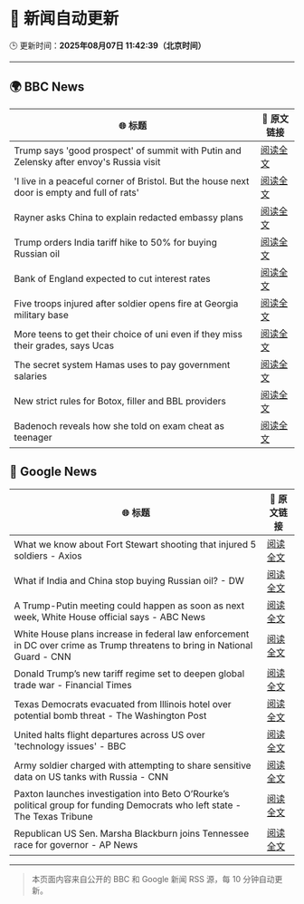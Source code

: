 # 🧠 新闻自动更新

🕒 更新时间：**2025年08月07日 11:42:39（北京时间）**

---

## 🌍 BBC News

| 🌐 标题 | 🔗 原文链接 |
|--------|-------------|
| Trump says 'good prospect' of summit with Putin and Zelensky after envoy's Russia visit | [阅读全文](https://www.bbc.com/news/articles/cr5rdl1y8ndo?at_medium=RSS&at_campaign=rss) |
| 'I live in a peaceful corner of Bristol. But the house next door is empty and full of rats' | [阅读全文](https://www.bbc.com/news/articles/c4g840ydlzvo?at_medium=RSS&at_campaign=rss) |
| Rayner asks China to explain redacted embassy plans | [阅读全文](https://www.bbc.com/news/articles/ce932995ny2o?at_medium=RSS&at_campaign=rss) |
| Trump orders India tariff hike to 50% for buying Russian oil | [阅读全文](https://www.bbc.com/news/articles/c1dxr1g4y7yo?at_medium=RSS&at_campaign=rss) |
| Bank of England expected to cut interest rates | [阅读全文](https://www.bbc.com/news/articles/c5yprwyxjlxo?at_medium=RSS&at_campaign=rss) |
| Five troops injured after soldier opens fire at Georgia military base | [阅读全文](https://www.bbc.com/news/articles/c7vlngvm6d7o?at_medium=RSS&at_campaign=rss) |
| More teens to get their choice of uni even if they miss their grades, says Ucas | [阅读全文](https://www.bbc.com/news/articles/cy85edr2xlpo?at_medium=RSS&at_campaign=rss) |
| The secret system Hamas uses to pay government salaries | [阅读全文](https://www.bbc.com/news/articles/c1kz42j92jmo?at_medium=RSS&at_campaign=rss) |
| New strict rules for Botox, filler and BBL providers | [阅读全文](https://www.bbc.com/news/articles/czd03ejd28lo?at_medium=RSS&at_campaign=rss) |
| Badenoch reveals how she told on exam cheat as teenager | [阅读全文](https://www.bbc.com/news/articles/c80d7l03137o?at_medium=RSS&at_campaign=rss) |

## 📰 Google News

| 🌐 标题 | 🔗 原文链接 |
|--------|-------------|
| What we know about Fort Stewart shooting that injured 5 soldiers - Axios | [阅读全文](https://news.google.com/rss/articles/CBMifEFVX3lxTFBCNVdNX0hOSTN6NHo0bU14dG5Wa0U3elhTaHFmWjhtLXFGUHNEWTNkU2dVRUZxWW9xWS1hUHJBZmNoTi1QcTRXSExMTUdRVWxxenphdURLQndpaWMzT0p6enA5WGR4dmt3bmhxWW9FZ1hjTDlKZG9jcTcyeHY?oc=5) |
| What if India and China stop buying Russian oil? - DW | [阅读全文](https://news.google.com/rss/articles/CBMihwFBVV95cUxPcEd4QTRhajd4R3hGTjdOVmlHVnh3aHN3Q0xIYkxDdldPeENzTG16RFVaTk9NeFRaX0h6b2ZnMmlnOE1feXFhWDlnSmowQjFNV1RFOFpzNVNVbml3b2RLczd1WFdIRmVadlNYblJHV3VjVDBGMG9TOWUtYk04RkRCVHFsZ1BEelXSAYcBQVVfeXFMUERsalhLWksyajcwZlZTZnVvSWFsZkxIcmtqWmJkRDZLaXpNSzFGVlhrdFNIaFBIM0JUUjVXVVpabFdoLTBkSmg5OXlhNTg1LWM5cmVtbnhRTXVkanFZeFNYaXUtY0Qyd0ZtLWJGR2xjdDQxc2I1VmF6WWtubDlvNW94d0VPLXRR?oc=5) |
| A Trump-Putin meeting could happen as soon as next week, White House official says - ABC News | [阅读全文](https://news.google.com/rss/articles/CBMipgFBVV95cUxOYkhQWXRrU1l1Tm0wc2FGLUdLZWZnRXF2YXlrc1k2VTJpV2sxeHNnUUNlRmo0Y3pqWjlWcklidUFfYmFYZkJWREJZV2dNRFpyamtCdFJ3OHM1cHMweEI0R0c2UmtkUXBXUDB3UGlPYzJQekloVEZ1S3oxajVvOUxhTVpaaG0tdEZEM0Y3bHI4UWhTazVwUDlRSURZVFJkZWs3ZGtGOVpR0gGrAUFVX3lxTE9KV2h4NU9xd0VGU05UTWRUX2syS2dPSkhBOHV4eHVlbWRseWlGMWlndVhDRDI5WHZGdWpLZHN2THhqanhvekJMdlhKQWZyZk0wMWdnSTRVY3lMV3RQSzZGRGFDY2JQQUVST1dDMWZSbkNMN2dmaVpDaVJZQnRRSk1Kc1NNSzZKNGpleTlURDVUUnliT1k2UVBUN1l1RUFMeHFVZVZNY3pkQ21KSQ?oc=5) |
| White House plans increase in federal law enforcement in DC over crime as Trump threatens to bring in National Guard - CNN | [阅读全文](https://news.google.com/rss/articles/CBMihwFBVV95cUxNMlVWVEJ3RmNnenJRd2ZUY1hhWFNhWEkwR1V5OEhKV1JESEhzTE5Bckl1eWVoTldxclpidmUxd3dpdHZzYkhOSEFOQmEwZVhvY01UUGlwaUZ1NUg5Y1Q3X1BQcFpNUHRtUjVlQVd2NjY5ZWljTV9URDdNdGZQQS12bE5seGhJNHM?oc=5) |
| Donald Trump’s new tariff regime set to deepen global trade war - Financial Times | [阅读全文](https://news.google.com/rss/articles/CBMicEFVX3lxTE43b09rNmJCbmE0NThfTE8tckZURlQxWGc0Ui1LS1VxV1pOY2dPUmw5Y19GU3p5SkRDVTZ0RHJkaXBmYjBZSW1ZMkpEeDBMczVObURZcGxSM0xKRmEzTGNhR2ZTeGQxZDNNNjJFVzNHOVA?oc=5) |
| Texas Democrats evacuated from Illinois hotel over potential bomb threat - The Washington Post | [阅读全文](https://news.google.com/rss/articles/CBMinwFBVV95cUxPbWcwVktzQjRVdXM0a3FDT2IzTFdpR2VCT0E5enlhME9aZk9NV0x2RDc3ZWFsLTFjVWRQVzBEZXBCQkxRaWVtdkstVnJ0dUxGWnd2clhKNTRZM1hoejFlUFNGR3BsRFhra3FTREhDV0g5bUV4N01ybzNNczlqdHZhb2UwQ2lWcFBlcnhvbk5wS1Y1c2pRMUhqTzNZWkJZSTg?oc=5) |
| United halts flight departures across US over 'technology issues' - BBC | [阅读全文](https://news.google.com/rss/articles/CBMiWkFVX3lxTFBRbXdUd0JJUVhfY1hRYXluSHFka3kyWW9OazhielAweG5CN09WT3ZfcmVuNEhLZDlEUzRQdjVBWnB5RERQdGtPR3h6dzhXTHpVSF9GTlFJU3pMUdIBX0FVX3lxTE5DQk4wRjdTZW40eGpZZnV2T1J0M1loRjBqSFFoR0xLNi16WUR0VjhwQlIzM0xaVldLRTBGaGhlOTY2X3lpdTZRMElxU0JTeEV2T2N6S05oNWVPdUhhZGF3?oc=5) |
| Army soldier charged with attempting to share sensitive data on US tanks with Russia - CNN | [阅读全文](https://news.google.com/rss/articles/CBMif0FVX3lxTFB0c1hMaXduS0dINUJXNV9ZSmw4TUdYMkRUU1JYcTNUSjVSU3BhNkd6M25TbkVoX05XSnI4dUc3U1hnc3pmejI0ZjdXWXItc3dvQ2VIRlViMFlBejV6RVBFcFVtX3JwaVhSbXNWZ1ZCQ21sUEZuaDhqSFRkVmxKejjSAYQBQVVfeXFMTU1Wd3AxRFlzSXFsVWF6NjJfUjRpejBPR096dEl2cWNUTC00MUZVbUx0dXVsc0UzMVN1RmVGWHJEOHJnM2xrMzhYUExGeENmc1YwY0R2VmMwLVhtam5IdUZGck05SnJtMlNwWGEwWExGR2ZTci1lM2M4dUlTMFo4dFhlZEpV?oc=5) |
| Paxton launches investigation into Beto O’Rourke’s political group for funding Democrats who left state - The Texas Tribune | [阅读全文](https://news.google.com/rss/articles/CBMimgFBVV95cUxOaXU5TDhvaUlTUUlKUllZZ1UyZ3NHVi1BaHZtUFdtYzJrSjc1dnBoa3FmVm1Ja1BYWGhKdVdGd0VsRWxpRWN6cG5ERWpZVURleXZpWlE1Q05NUDJGbGdwWEUyZjQ5cUU1MmpTVTBZLUlkVTVHeWFPU2E0Q0wxY0NVNFcwMzd4RGJjZm9leXRiSnNvNER3aDdQVFJR?oc=5) |
| Republican US Sen. Marsha Blackburn joins Tennessee race for governor - AP News | [阅读全文](https://news.google.com/rss/articles/CBMimwFBVV95cUxNc3Z0NDhKVFhEV09sakJ6V2cwaFN3RVJoNEpBQ1g1d2NOV2t3WjNEZnJmMkVEZmdOeUxMOUsxNl84YzRDX2pyeXVoXzFTYk8zcDVMSGcxS2dsUnRaLVJHVjZxSWFObWhLV0gxWG1QRUFPRlQtZjBTVi1ITWdWbWxtejVFTVdTYmstb2ZmcTN5QThvbXdNRUJ5bl9lSQ?oc=5) |

---
> 本页面内容来自公开的 BBC 和 Google 新闻 RSS 源，每 10 分钟自动更新。